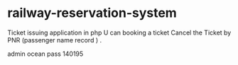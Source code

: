 # railway-reservation-system
Ticket issuing application in php 
U can booking a ticket 
Cancel the Ticket by PNR (passenger name record ) .

admin  ocean
pass   140195
